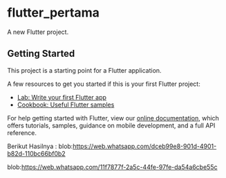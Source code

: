# flutter_pertama 

A new Flutter project.

## Getting Started

This project is a starting point for a Flutter application.

A few resources to get you started if this is your first Flutter project:

- [Lab: Write your first Flutter app](https://flutter.dev/docs/get-started/codelab)
- [Cookbook: Useful Flutter samples](https://flutter.dev/docs/cookbook)

For help getting started with Flutter, view our
[online documentation](https://flutter.dev/docs), which offers tutorials,
samples, guidance on mobile development, and a full API reference.

Berikut Hasilnya : 
blob:https://web.whatsapp.com/dceb99e8-901d-4901-b82d-110bc66bf0b2

blob:https://web.whatsapp.com/11f7877f-2a5c-44fe-97fe-da54a6cbe55c
